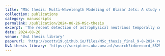 ```yaml
---
title: "MSc thesis: Multi-Wavelength Modeling of Blazar Jets: A study of Leptonic and Lepto-Hadronic Emission in Single- and Multi-Zone Frameworks"
collection: publications
category: manuscripts
permalink: /publication/2024-08-26-MSc-thesis
excerpt: 'The recent detection of astrophysical neutrinos temporally coincident with γ-ray flares from blazars has led to an increased interest in these sources. Blazars are supermassive black holes at the center of galaxies with a relativistic jet of matter closely aligned with our line of sight. These jets, which can extend to the size of entire galaxies and move at nearly the speed of light, produce non-thermal radiation across the electromagnetic spectrum through synchrotron and inverse Compton emission. The alignment of blazars jets leads to a significant enhancement of the observed flux due to relativistic beaming such that they can outshine entire galaxies by a million times. While blazars themselves are interesting objects to study, the simultaneous observation of γ-ray flares and neutrinos suggests an intimate connection between blazars and the astrophysical backgrounds of γ-rays, neutrinos and cosmic rays. This link implies that blazars might be the source of these astrophysical backgrounds whose origin is unknown. To produce these backgrounds, the relativistic jet in blazars need to accelerate not only electrons, but also protons and heavier nuclei, leading to hadronic interactions in which γ-rays and neutrinos can be produced. The accelerated hadrons will then stream through the Universe providing the cosmic ray background. Generally, the multi-wavelength emission produced by blazar jets is crucial for studying the physical conditions, the emitting particle distribution and the acceleration mechanisms within these jets. In order to explain their multi-wavelength emission, different approaches exist- from simpler single-zone to more complex multi-zone geometries, and from purely leptonic to incorporating lepto-hadronic interactions—there is no consensus on the best method. Advances in computing power now allow for the development of detailed multi-zone geometries, but this requires a good understanding of the different approaches. In this study, we conducted a comprehensive comparison of single- and multi-zone black hole jet models by fitting the multi-wavelength emission of blazars TXS 0506+056 and PKS 1424-418. Our results show that tracking the entire evolution of the jet yields statistically better fits and offer deeper insights into the launching, evolution, and particle acceleration processes of the jet. Including the hadronic interactions of protons allows to lift degeneracies present in while preserving the overall jet conditions. The same behavior was seen for the single-zone geometry, where lepto-hadronic fits were better constrained and showed no degeneracies. While blazars are extreme astrophysical objects, this study showed that multi-zone models can explain these objects while requiring less extreme conditions and provide more accurate fits.'
date: 2024-08-26
venue: 'UvA thesis library'
paperurl: 'http://scottv19.github.io/files/MSc_thesis_final_9-8-2024_rgojkbf2.pdf'
UvA thesis library: 'https://scripties.uba.uva.nl/search?id=record_55250'
---
```


